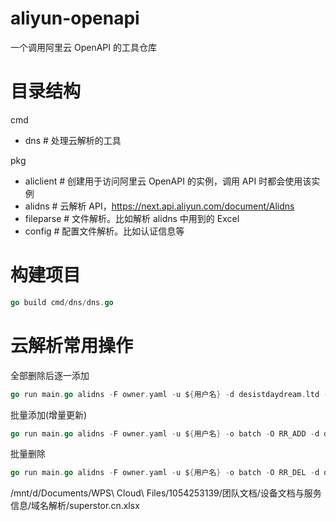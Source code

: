 # aliyun-openapi

一个调用阿里云 OpenAPI 的工具仓库

# 目录结构

cmd

- dns # 处理云解析的工具

pkg

- aliclient # 创建用于访问阿里云 OpenAPI 的实例，调用 API 时都会使用该实例
- alidns # 云解析 API，https://next.api.aliyun.com/document/Alidns
- fileparse # 文件解析。比如解析 alidns 中用到的 Excel
- config # 配置文件解析。比如认证信息等

# 构建项目

```go
go build cmd/dns/dns.go
```

# 云解析常用操作

全部删除后逐一添加

```go
go run main.go alidns -F owner.yaml -u ${用户名} -d desistdaydream.ltd -o add -f desistdaydream.ltd.xlsx
```

批量添加(增量更新)

```go
go run main.go alidns -F owner.yaml -u ${用户名} -o batch -O RR_ADD -d desistdaydream.ltd -f desistdaydream.ltd.xlsx
```

批量删除

```go
go run main.go alidns -F owner.yaml -u ${用户名} -o batch -O RR_DEL -d desistdaydream.ltd -f desistdaydream.ltd.xlsx
```

/mnt/d/Documents/WPS\ Cloud\ Files/1054253139/团队文档/设备文档与服务信息/域名解析/superstor.cn.xlsx
